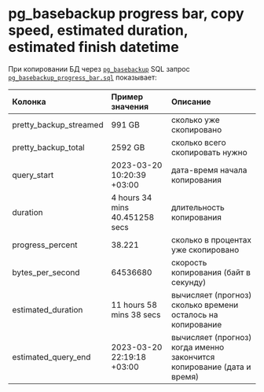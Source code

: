 # pg_basebackup progress bar, copy speed, estimated duration, estimated finish datetime

При копировании БД через [`pg_basebackup`](https://postgrespro.ru/docs/postgresql/14/app-pgbasebackup) SQL запрос [`pg_basebackup_progress_bar.sql`](pg_basebackup_progress_bar.sql) показывает:

| Колонка | Пример значения | Описание | 
| :- | :- | :- |
| pretty\_backup\_streamed | 991 GB | сколько уже скопировано |
| pretty\_backup\_total | 2592 GB | сколько всего скопировать нужно |
| query\_start | 2023-03-20 10:20:39 +03:00 | дата-время начала копирования |
| duration | 4 hours 34 mins 40.451258 secs | длительность копирования |
| progress\_percent | 38.221 | сколько в процентах уже скопировано |
| bytes\_per\_second | 64536680 | скорость копирования (байт в секунду) |
| estimated\_duration | 11 hours 58 mins 38 secs | вычисляет (прогноз) сколько времени осталось на копирование |
| estimated\_query\_end | 2023-03-20 22:19:18 +03:00 | вычисляет (прогноз) когда именно закончится копирование (дата и время) |
